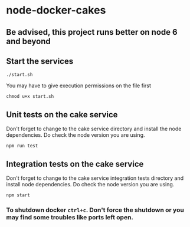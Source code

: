 node-docker-cakes
=================

Be advised, this project runs better on node 6 and beyond
---------------------------------------------------------

Start the services
------------------

`./start.sh`

You may have to give execution permissions on the file first

`chmod u+x start.sh`

Unit tests on the cake service
------------------------------

Don't forget to change to the cake service directory and install the node dependencies. Do check the node version you are using.

`npm run test`

Integration tests on the cake service
-------------------------------------

Don't forget to change to the cake service integration tests directory and install node dependencies. Do check the node version you are using.

`npm start`

### To shutdown docker `ctrl+c`. Don't force the shutdown or you may find some troubles like ports left open.

